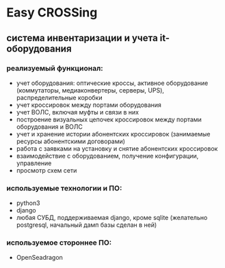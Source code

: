  
# Easy CROSSing
## система инвентаризации и учета it-оборудования
### реализуемый функционал:
- учет оборудования: оптические кроссы, активное оборудование (коммутаторы, медиаконвертеры, серверы, UPS), распределительные коробки
- учет кроссировок между портами оборудования
- учет ВОЛС, включая муфты и связи в них
- построение визуальных цепочек кроссировок между портами оборудования и ВОЛС
- учет и хранение истории абонентских кроссировок (занимаемые ресурсы абонентскими договорами)
- работа с заявками на установку и снятие абонентских кроссировок
- взаимодействие с оборудованием, получение конфигурации, управление
- просмотр схем сети

### используемые технологии и ПО:
- python3
- django
- любая СУБД, поддерживаемая django, кроме sqlite (желательно postgresql, начальный дамп базы сделан в ней)

### используемое стороннее ПО:
- OpenSeadragon
